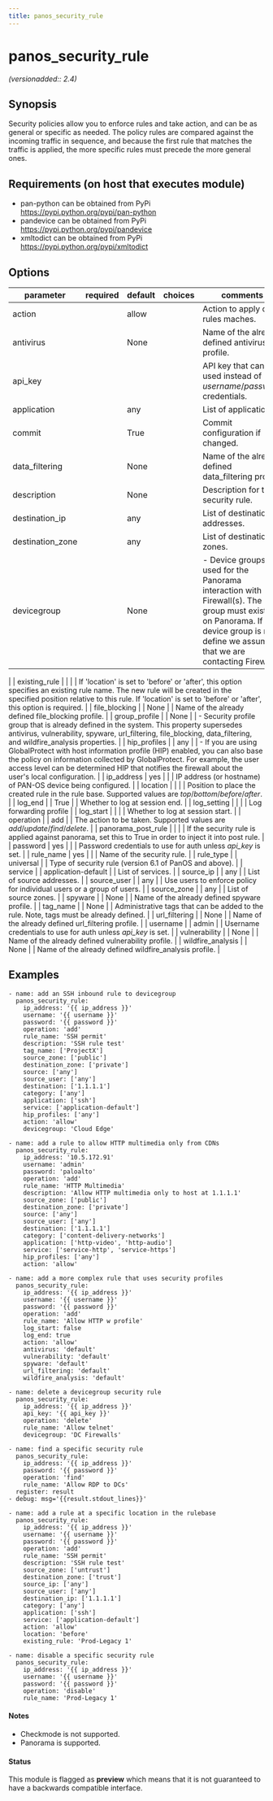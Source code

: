 ```yaml
---
title: panos_security_rule
---
```

# panos_security_rule

_(versionadded:: 2.4)_


## Synopsis

Security policies allow you to enforce rules and take action, and can be as general or specific as needed. The policy rules are compared against the incoming traffic in sequence, and because the first rule that matches the traffic is applied, the more specific rules must precede the more general ones.


## Requirements (on host that executes module)

- pan-python can be obtained from PyPi https://pypi.python.org/pypi/pan-python
- pandevice can be obtained from PyPi https://pypi.python.org/pypi/pandevice
- xmltodict can be obtained from PyPi https://pypi.python.org/pypi/xmltodict

## Options

| parameter | required | default | choices | comments |
| --- | --- | --- | --- | --- |
| action |  | allow |  | Action to apply once rules maches. |
| antivirus |  | None |  | Name of the already defined antivirus profile. |
| api_key |  |  |  | API key that can be used instead of *username*/*password* credentials. |
| application |  | any |  | List of applications. |
| commit |  | True |  | Commit configuration if changed. |
| data_filtering |  | None |  | Name of the already defined data_filtering profile. |
| description |  | None |  | Description for the security rule. |
| destination_ip |  | any |  | List of destination addresses. |
| destination_zone |  | any |  | List of destination zones. |
| devicegroup |  | None |  | - Device groups are used for the Panorama interaction with Firewall(s). The group must exists on Panorama. If device group is not define we assume that we are contacting Firewall.
 |
| existing_rule |  |  |  | If 'location' is set to 'before' or 'after', this option specifies an existing rule name.  The new rule will be created in the specified position relative to this rule.  If 'location' is set to 'before' or 'after', this option is required. |
| file_blocking |  | None |  | Name of the already defined file_blocking profile. |
| group_profile |  | None |  | - Security profile group that is already defined in the system. This property supersedes antivirus, vulnerability, spyware, url_filtering, file_blocking, data_filtering, and wildfire_analysis properties.
 |
| hip_profiles |  | any |  | - If you are using GlobalProtect with host information profile (HIP) enabled, you can also base the policy on information collected by GlobalProtect. For example, the user access level can be determined HIP that notifies the firewall about the user's local configuration.
 |
| ip_address | yes |  |  | IP address (or hostname) of PAN-OS device being configured. |
| location |  |  |  | Position to place the created rule in the rule base.  Supported values are *top*/*bottom*/*before*/*after*. |
| log_end |  | True |  | Whether to log at session end. |
| log_setting |  |  |  | Log forwarding profile |
| log_start |  |  |  | Whether to log at session start. |
| operation |  | add |  | The action to be taken.  Supported values are *add*/*update*/*find*/*delete*. |
| panorama_post_rule |  |  |  | If the security rule is applied against panorama, set this to True in order to inject it into post rule. |
| password | yes |  |  | Password credentials to use for auth unless *api_key* is set. |
| rule_name | yes |  |  | Name of the security rule. |
| rule_type |  | universal |  | Type of security rule (version 6.1 of PanOS and above). |
| service |  | application-default |  | List of services. |
| source_ip |  | any |  | List of source addresses. |
| source_user |  | any |  | Use users to enforce policy for individual users or a group of users. |
| source_zone |  | any |  | List of source zones. |
| spyware |  | None |  | Name of the already defined spyware profile. |
| tag_name |  | None |  | Administrative tags that can be added to the rule. Note, tags must be already defined. |
| url_filtering |  | None |  | Name of the already defined url_filtering profile. |
| username |  | admin |  | Username credentials to use for auth unless *api_key* is set. |
| vulnerability |  | None |  | Name of the already defined vulnerability profile. |
| wildfire_analysis |  | None |  | Name of the already defined wildfire_analysis profile. |

## Examples

    - name: add an SSH inbound rule to devicegroup
      panos_security_rule:
        ip_address: '{{ ip_address }}'
        username: '{{ username }}'
        password: '{{ password }}'
        operation: 'add'
        rule_name: 'SSH permit'
        description: 'SSH rule test'
        tag_name: ['ProjectX']
        source_zone: ['public']
        destination_zone: ['private']
        source: ['any']
        source_user: ['any']
        destination: ['1.1.1.1']
        category: ['any']
        application: ['ssh']
        service: ['application-default']
        hip_profiles: ['any']
        action: 'allow'
        devicegroup: 'Cloud Edge'
    
    - name: add a rule to allow HTTP multimedia only from CDNs
      panos_security_rule:
        ip_address: '10.5.172.91'
        username: 'admin'
        password: 'paloalto'
        operation: 'add'
        rule_name: 'HTTP Multimedia'
        description: 'Allow HTTP multimedia only to host at 1.1.1.1'
        source_zone: ['public']
        destination_zone: ['private']
        source: ['any']
        source_user: ['any']
        destination: ['1.1.1.1']
        category: ['content-delivery-networks']
        application: ['http-video', 'http-audio']
        service: ['service-http', 'service-https']
        hip_profiles: ['any']
        action: 'allow'
    
    - name: add a more complex rule that uses security profiles
      panos_security_rule:
        ip_address: '{{ ip_address }}'
        username: '{{ username }}'
        password: '{{ password }}'
        operation: 'add'
        rule_name: 'Allow HTTP w profile'
        log_start: false
        log_end: true
        action: 'allow'
        antivirus: 'default'
        vulnerability: 'default'
        spyware: 'default'
        url_filtering: 'default'
        wildfire_analysis: 'default'
    
    - name: delete a devicegroup security rule
      panos_security_rule:
        ip_address: '{{ ip_address }}'
        api_key: '{{ api_key }}'
        operation: 'delete'
        rule_name: 'Allow telnet'
        devicegroup: 'DC Firewalls'
    
    - name: find a specific security rule
      panos_security_rule:
        ip_address: '{{ ip_address }}'
        password: '{{ password }}'
        operation: 'find'
        rule_name: 'Allow RDP to DCs'
      register: result
    - debug: msg='{{result.stdout_lines}}'
    
    - name: add a rule at a specific location in the rulebase
      panos_security_rule:
        ip_address: '{{ ip_address }}'
        username: '{{ username }}'
        password: '{{ password }}'
        operation: 'add'
        rule_name: 'SSH permit'
        description: 'SSH rule test'
        source_zone: ['untrust']
        destination_zone: ['trust']
        source_ip: ['any']
        source_user: ['any']
        destination_ip: ['1.1.1.1']
        category: ['any']
        application: ['ssh']
        service: ['application-default']
        action: 'allow'
        location: 'before'
        existing_rule: 'Prod-Legacy 1'
    
    - name: disable a specific security rule
      panos_security_rule:
        ip_address: '{{ ip_address }}'
        username: '{{ username }}'
        password: '{{ password }}'
        operation: 'disable'
        rule_name: 'Prod-Legacy 1'

#### Notes

- Checkmode is not supported.
- Panorama is supported.



#### Status

This module is flagged as **preview** which means that it is not guaranteed to have a backwards compatible interface.

